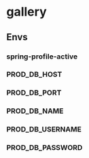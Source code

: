 # gallery

## Envs
  ### spring-profile-active
  ### PROD_DB_HOST
  ### PROD_DB_PORT
  ### PROD_DB_NAME
  ### PROD_DB_USERNAME
  ### PROD_DB_PASSWORD
